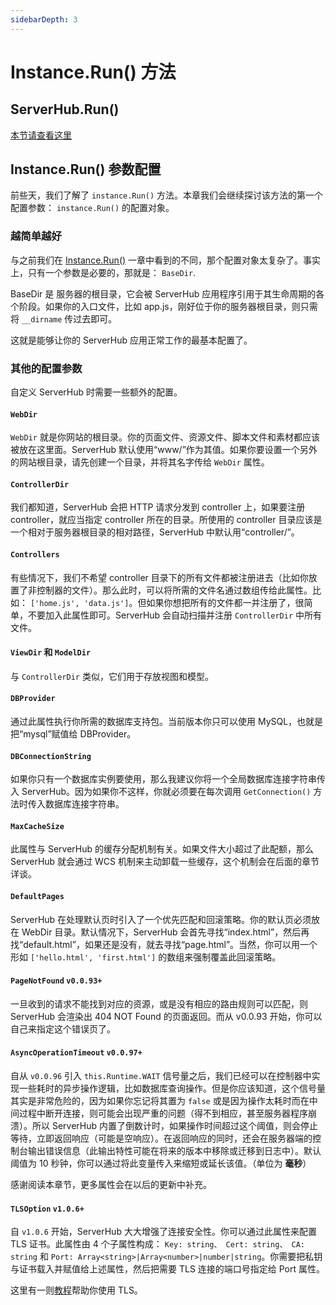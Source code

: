 ```yaml
---
sidebarDepth: 3
---
```


# Instance.Run() 方法

## ServerHub.Run()

[本节请查看这里](/zh/tutorial/getting-started.html#使用)

## Instance.Run() 参数配置

前些天，我们了解了 `instance.Run()` 方法。本章我们会继续探讨该方法的第一个配置参数： `instance.Run()` 的配置对象。

### 越简单越好

与之前我们在 [Instance.Run()](/zh/tutorial/getting-started.html#使用) 一章中看到的不同，那个配置对象太复杂了。事实上，只有一个参数是必要的，那就是： `BaseDir`.

BaseDir 是 服务器的根目录，它会被 ServerHub 应用程序引用于其生命周期的各个阶段。如果你的入口文件，比如 app.js，刚好位于你的服务器根目录，则只需将 `__dirname` 传过去即可。

这就是能够让你的 ServerHub 应用正常工作的最基本配置了。

### 其他的配置参数

自定义 ServerHub 时需要一些额外的配置。

#### `WebDir`

`WebDir` 就是你网站的根目录。你的页面文件、资源文件、脚本文件和素材都应该被放在这里面。ServerHub 默认使用“www/”作为其值。如果你要设置一个另外的网站根目录，请先创建一个目录，并将其名字传给 `WebDir` 属性。

#### `ControllerDir`

我们都知道，ServerHub 会把 HTTP 请求分发到 controller 上，如果要注册 controller，就应当指定 controller 所在的目录。所使用的 controller 目录应该是一个相对于服务器根目录的相对路径，ServerHub 中默认用“controller/”。

#### `Controllers`

有些情况下，我们不希望 controller 目录下的所有文件都被注册进去（比如你放置了非控制器的文件）。那么此时，可以将所需的文件名通过数组传给此属性。比如： `['home.js', 'data.js']`。但如果你想把所有的文件都一并注册了，很简单，不要加入此属性即可。ServerHub 会自动扫描并注册 `ControllerDir` 中所有文件。

#### `ViewDir` 和 `ModelDir`

与 `ControllerDir` 类似，它们用于存放视图和模型。

#### `DBProvider`

通过此属性执行你所需的数据库支持包。当前版本你只可以使用 MySQL，也就是把“mysql”赋值给 DBProvider。

#### `DBConnectionString`

如果你只有一个数据库实例要使用，那么我建议你将一个全局数据库连接字符串传入 ServerHub。因为如果你不这样，你就必须要在每次调用 `GetConnection()` 方法时传入数据库连接字符串。

#### `MaxCacheSize`

此属性与 ServerHub 的缓存分配机制有关。如果文件大小超过了此配额，那么 ServerHub 就会通过 WCS 机制来主动卸载一些缓存，这个机制会在后面的章节详谈。

#### `DefaultPages`

ServerHub 在处理默认页时引入了一个优先匹配和回滚策略。你的默认页必须放在 WebDir 目录。默认情况下，ServerHub 会首先寻找“index.html”，然后再找“default.html”，如果还是没有，就去寻找“page.html”。当然，你可以用一个形如 `['hello.html', 'first.html']` 的数组来强制覆盖此回滚策略。

#### `PageNotFound` `v0.0.93+`

一旦收到的请求不能找到对应的资源，或是没有相应的路由规则可以匹配，则 ServerHub 会渲染出 404 NOT Found 的页面返回。而从 v0.0.93 开始，你可以自己来指定这个错误页了。

#### `AsyncOperationTimeout` `v0.0.97+`

自从 `v0.0.96` 引入 `this.Runtime.WAIT` 信号量之后，我们已经可以在控制器中实现一些耗时的异步操作逻辑，比如数据库查询操作。但是你应该知道，这个信号量其实是非常危险的，因为如果你忘记将其置为 `false` 或是因为操作太耗时而在中间过程中断开连接，则可能会出现严重的问题（得不到相应，甚至服务器程序崩溃）。所以 ServerHub 内置了倒数计时，如果操作时间超过这个阈值，则会停止等待，立即返回响应（可能是空响应）。在返回响应的同时，还会在服务器端的控制台输出错误信息（此输出特性可能在将来的版本中移除或迁移到日志中）。默认阈值为 10 秒钟，你可以通过将此变量传入来缩短或延长该值。（单位为 **毫秒**）

感谢阅读本章节，更多属性会在以后的更新中补充。

#### `TLSOption` `v1.0.6+`

自 `v1.0.6` 开始，ServerHub 大大增强了连接安全性。你可以通过此属性来配置 TLS 证书。此属性由 4 个子属性构成： `Key: string、 Cert: string、 CA: string` 和 `Port: Array<string>|Array<number>|number|string`。你需要把私钥与证书载入并赋值给上述属性，然后把需要 TLS 连接的端口号指定给 Port 属性。

这里有一则[教程](/zh/tutorial/tls-tutorial.html)帮助你使用 TLS。
